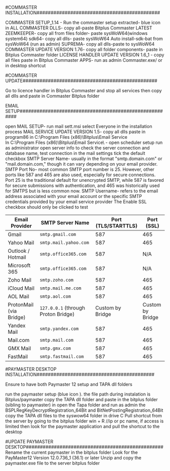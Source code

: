 #COMMASTER INSTALLATION############################################

COMMASTER SETUP_1.14 - Run the commaster setup extracted- blue icon in
ALL COMMASTER DLLS- copy all-paste Bitplus Commaster
LATEST ZEEMKEEPER- copy all from files folder- paste sysWoW64(windows system64)
sdk64- copy all dlls- paste sysWoW64
Auto install-sdk-bat from sysWoW64 (run as admin)
SUPREMA- copy all dlls-paste to sysWoW64
COMMASTER UPDATE VERSION 1.76- copy all folder components- paste in Bitplus Commaster folder
LICENSE HANDLER UPDATE VERSION 1.6_1 - copy all files paste in Bitplus Commaster
APPS- run as admin Commaster.exe/ or in desktop shortcut

#COMMASTER UPDATE################################################

Go to licence handler in Bitplus Commaster and stop all services then copy all dlls and paste in Commaster Bitplus folder

EMAIL SETUP#######################################################

open MAIL SETUP- run mail sett.msi
select Everyone in the installation process
MAIL SERVICE UPDATE VERSION 1.5- copy all dlls paste in program86 in C:\Program Files (x86)\Bitplus\Email Service\
In C:\Program Files (x86)\Bitplus\Email Service\ - open scheduler setup run as administrator
open server info to check the server connection and database name, test connection
in the mail settings tick the default checkbox
SMTP Server Name- usually in the format "smtp.domain.com" or "mail.domain.com," though it can vary depending on your email provider.
SMTP Port No- most common SMTP port number is 25. However, other ports like 587 and 465 are also used, especially for secure connections. Port 25 is the traditional default for unencrypted SMTP, while 587 is favored for secure submissions with authentication, and 465 was historically used for SMTPS but is less common now.
SMTP Username- refers to the email address associated with your email account or the specific SMTP credentials provided by your email service provider
The Enable SSL checkbox should only be clicked to test

| **Email Provider**      | **SMTP Server Name**                | **Port (TLS/STARTTLS)** | **Port (SSL)**   |
| ----------------------- | ----------------------------------- | ----------------------- | ---------------- |
| Gmail                   | `smtp.gmail.com`                    | 587                     | 465              |
| Yahoo Mail              | `smtp.mail.yahoo.com`               | 587                     | 465              |
| Outlook / Hotmail       | `smtp.office365.com`                | 587                     | N/A              |
| Microsoft 365           | `smtp.office365.com`                | 587                     | N/A              |
| Zoho Mail               | `smtp.zoho.com`                     | 587                     | 465              |
| iCloud Mail             | `smtp.mail.me.com`                  | 587                     | 465              |
| AOL Mail                | `smtp.aol.com`                      | 587                     | 465              |
| ProtonMail (via Bridge) | `127.0.0.1` (through Proton Bridge) | Custom by Bridge        | Custom by Bridge |
| Yandex Mail             | `smtp.yandex.com`                   | 587                     | 465              |
| Mail.com                | `smtp.mail.com`                     | 587                     | 465              |
| GMX Mail                | `smtp.gmx.com`                      | 587                     | 465              |
| FastMail                | `smtp.fastmail.com`                 | 587                     | 465              |

#PAYMASTER DESKTOP INSTALLATION##########################################

Ensure to have both Paymaster 12 setup and TAPA dll folders

run the paymaster setup (blue icon ). the file path during instalation is Bitplus/paymaster
copy the TAPA dll folder and paste in the bitplus folder (sibling to paymaster)
in open the Tapa folder and run as admin the BSPLRegKeyDecryptRegistration_64Bit and BitNetPostingRegistration_64Bit
copy the TAPA dll files to the syswow64 folder in drive C
Pull shortcut from the server by going to the bitplus folder win + R //ip or pc name, if access is limited then look for the paymaster application and pull the shortcut to the desktop

#UPDATE PAYMASTER DESKTOP#################################################
Rename the current paymaster in the bitplus folder
Look for the PayMaster12 Version 12.0.736_1 (36.1) or later
Unzip and copy the paymaster.exe file to the server bitplus folder



